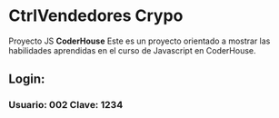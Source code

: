 # CtrlVendedores Crypo
Proyecto JS **CoderHouse**
Este es un proyecto orientado a mostrar las habilidades aprendidas en el curso de Javascript en CoderHouse.
## Login: 
### Usuario: **002** Clave: **1234**

